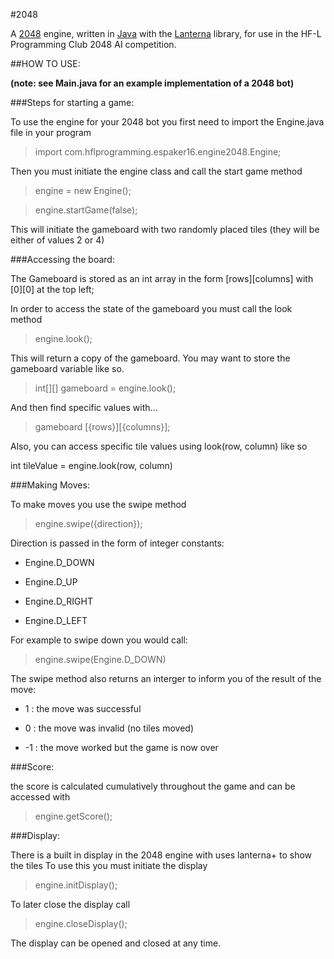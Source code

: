 #2048

A [2048](https://gabrielecirulli.github.io/2048/) engine, written in [Java](https://en.wikipedia.org/wiki/Java_\(programming_language\)) with the [Lanterna](https://code.google.com/p/lanterna/) library, for use in the HF-L Programming Club 2048 AI competition.

##HOW TO USE:

**(note: see Main.java for an example implementation of a 2048 bot)**
  
###Steps for starting a game:

To use the engine for your 2048 bot you first need to import the Engine.java file in your program

>import com.hflprogramming.espaker16.engine2048.Engine;
  
Then you must initiate the engine class and call the start game method

>engine = new Engine();
    
>engine.startGame(false);
    
This will initiate the gameboard with two randomly placed tiles (they will be either of values 2 or 4)

###Accessing the board:

The Gameboard is stored as an int array in the form \[rows]\[columns] with [0][0] at the top left;

In order to access the state of the gameboard you must call the look method

>engine.look();
    
This will return a copy of the gameboard. You may want to store the gameboard variable like so.

>int[][] gameboard = engine.look();
    
And then find specific values with...

>gameboard [{rows}][{columns}];

Also, you can access specific tile values using look(row, column) like so

int tileValue = engine.look(row, column)

###Making Moves:

To make moves you use the swipe method

>engine.swipe({direction});

Direction is passed in the form of integer constants:

* Engine.D_DOWN
    
* Engine.D_UP
    
* Engine.D_RIGHT
    
* Engine.D_LEFT
      
For example to swipe down you would call:

>engine.swipe(Engine.D_DOWN)
    
The swipe method also returns an interger to inform you of the result of the move:

* 1 : the move was successful
    
* 0 : the move was invalid (no tiles moved)
    
* -1 : the move worked but the game is now over
    
###Score:

the score is calculated cumulatively throughout the game and can be accessed with

>engine.getScore();
    
###Display: 

There is a built in display in the 2048 engine with uses lanterna+ to show the tiles
To use this you must initiate the display

>engine.initDisplay();
      
To later close the display call

>engine.closeDisplay();
      
The display can be opened and closed at any time.
